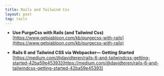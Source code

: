 ```yaml
---
title: Rails and Tailwind Css
layout: post
tag: rails
---
```


* **Use PurgeCss with Rails (and Tailwind Css)**
[https://www.getsjabloon.com/kb/purgecss-with-rails](https://www.getsjabloon.com/kb/purgecss-with-rails)

*  **Rails 6 and Tailwind CSS via Webpacker— Getting Started**
[https://medium.com/@davidteren/rails-6-and-tailwindcss-getting-started-42ba59e45393](https://medium.com/@davidteren/rails-6-and-tailwindcss-getting-started-42ba59e45393)